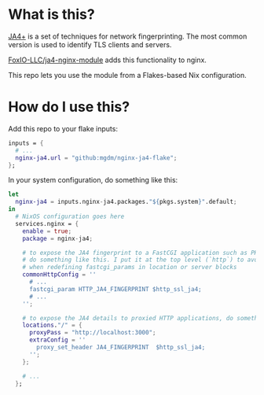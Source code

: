 # What is this?
[JA4+](https://blog.foxio.io/ja4+-network-fingerprinting) is a set of techniques for network fingerprinting. The most common version is used to identify TLS clients and servers.

[FoxIO-LLC/ja4-nginx-module](https://github.com/FoxIO-LLC/ja4-nginx-module) adds this functionality to nginx.

This repo lets you use the module from a Flakes-based Nix configuration.

# How do I use this?

Add this repo to your flake inputs:

```nix
inputs = {
  # ...
  nginx-ja4.url = "github:mgdm/nginx-ja4-flake";
};
```

In your system configuration, do something like this:

```nix
let
  nginx-ja4 = inputs.nginx-ja4.packages."${pkgs.system}".default;
in
  # NixOS configuration goes here
  services.nginx = {
    enable = true;
    package = nginx-ja4;

    # to expose the JA4 fingerprint to a FastCGI application such as PHP,
    # do something like this. I put it at the top level (`http`) to avoid issues
    # when redefining fastcgi_params in location or server blocks
    commonHttpConfig = ''
      # ...
      fastcgi_param HTTP_JA4_FINGERPRINT $http_ssl_ja4;
      # ...
    '';

    # to expose the JA4 details to proxied HTTP applications, do something like
    locations."/" = {
      proxyPass = "http://localhost:3000";
      extraConfig = ''
        proxy_set_header JA4_FINGERPRINT  $http_ssl_ja4;
      '';
    };

    # ...
  };
```

